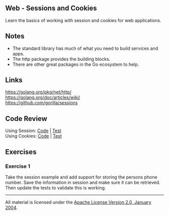 ## Web - Sessions and Cookies

Learn the basics of working with session and cookies for web applications.

## Notes

* The standard library has much of what you need to build services and apps.
* The http package provides the building blocks.
* There are other great packages in the Go ecosystem to help.

## Links

https://golang.org/pkg/net/http/  
https://golang.org/doc/articles/wiki/  
https://github.com/gorilla/sessions  

## Code Review

Using Session: [Code](example1/main.go) | [Test](example1/main_test.go)  
Using Cookies: [Code](example2/main.go) | [Test](example2/main_test.go)  

## Exercises

### Exercise 1

Take the session example and add support for storing the persons phone number. Save the information in session and make sure it can be retrieved. Then update the tests to validate this is working.
___
All material is licensed under the [Apache License Version 2.0, January 2004](http://www.apache.org/licenses/LICENSE-2.0).
